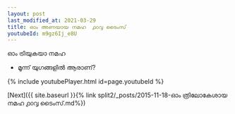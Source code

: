 ```yaml
---
layout: post
last_modified_at: 2021-03-29
title: ഓം അണയായ നമഹ  ൧൦൮ ടൈംസ്
youtubeId: m9gz6Ij_e8U
---
```

 
 
 ഓം ട്രിയുകയാ നമഹ 
 
 -  മൂന്ന് യുഗങ്ങളിൽ ആരാണ്? 
 
  
 
  
 
 
 
 
 
 


{% include youtubePlayer.html id=page.youtubeId %}
 
[Next]({{ site.baseurl }}{% link  split2/_posts/2015-11-18-ഓം ത്രിലോകേശായ നമഹ ൧൦൮ ടൈംസ്.md%})
 
